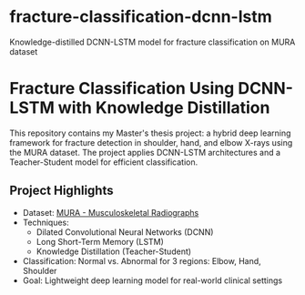 # fracture-classification-dcnn-lstm
Knowledge-distilled DCNN-LSTM model for fracture classification on MURA dataset


# Fracture Classification Using DCNN-LSTM with Knowledge Distillation

This repository contains my Master's thesis project: a hybrid deep learning framework for fracture detection in shoulder, hand, and elbow X-rays using the MURA dataset. The project applies DCNN-LSTM architectures and a Teacher-Student model for efficient classification.

## Project Highlights

- Dataset: [MURA - Musculoskeletal Radiographs](https://stanfordmlgroup.github.io/competitions/mura/)
- Techniques: 
  - Dilated Convolutional Neural Networks (DCNN)
  - Long Short-Term Memory (LSTM)
  - Knowledge Distillation (Teacher-Student)
- Classification: Normal vs. Abnormal for 3 regions: Elbow, Hand, Shoulder
- Goal: Lightweight deep learning model for real-world clinical settings

